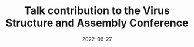 ---
title: "Talk contribution to the Virus Structure and Assembly Conference"
date: 2022-06-27
image: /assets/images/news/7_talk_contribution_to_the_virus_structure_and_assembly_conference_june_27_2022.jpeg
summary: >
  **Antoni Luque** presented genome-to-architecture predictions; included results from **Diana Y. Lee** (CSBJ).
links:
  primary: https://www.faseb.org/meetings-and-events/src-events/the-virus-structure-and-assembly-conference
---